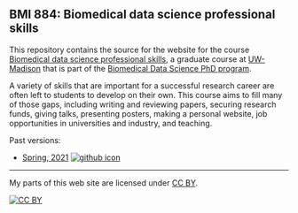 ## BMI 884: Biomedical data science professional skills

This repository contains the source for the website for the course
[Biomedical data science professional
skills](https://kbroman.org/BMI884), a graduate course at
[UW-Madison](https://wisc.edu) that is part of the [Biomedical Data Science PhD program](https://bit.ly/MadBDS).

A variety of skills that are important for a successful research
career are often left to students to develop on their own.
This course aims to fill many of those gaps, including writing and
reviewing papers, securing research funds, giving talks, presenting
posters, making a personal website, job opportunities in universities
and industry, and teaching.

Past versions:

- [Spring, 2021](https://kbroman.org/BMI884_spring2021/)
  [![github icon](https://kbroman.org/icons16/github-icon.png)](https://github.com/kbroman/BMI884_spring2021/)

---

My parts of this web site are licensed under
[CC BY](https://creativecommons.org/licenses/by/3.0/).

[![CC BY](https://i.creativecommons.org/l/by/3.0/88x31.png)](https://creativecommons.org/licenses/by/3.0/)

